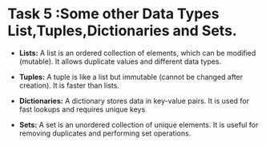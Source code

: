 # Task 5 :Some other Data Types List,Tuples,Dictionaries and Sets.

- **Lists:** A list is an ordered collection of elements, which can be modified (mutable). It allows duplicate values and different data types.

<!-- ```
    # my_list = [1, 2, 3, "Sourabh", 3.5, True]  # List with mixed data types. 

     ``` -->

- **Tuples:** A tuple is like a list but immutable (cannot be changed after creation). It is faster than lists.

- **Dictionaries:** A dictionary stores data in key-value pairs. It is used for fast lookups and requires unique keys

- **Sets:** A set is an unordered collection of unique elements. It is useful for removing duplicates and performing set operations.